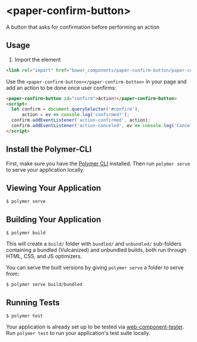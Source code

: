 # \<paper-confirm-button\>

A button that asks for confirmation before performing an action

## Usage
1. Import the element
```html
<link rel="import" href="bower_components/paper-confirm-button/paper-confirm-button.html"/>
```

Use the `<paper-confirm-button></paper-confirm-button>` in your page and add an action to be done once user confirms:
```html
<paper-confirm-button id="confirm">Action!</paper-confirm-button>
<script>
  let confirm = document.querySelector('#confirm'),
      action = ev => console.log('confirmed!');
  confirm.addEventListener('action-confirmed', action);
  confirm.addEventListener('action-canceled', ev => console.log('Canceled by user'));
</script>
```

## Install the Polymer-CLI

First, make sure you have the [Polymer CLI](https://www.npmjs.com/package/polymer-cli) installed. Then run `polymer serve` to serve your application locally.

## Viewing Your Application

```
$ polymer serve
```

## Building Your Application

```
$ polymer build
```

This will create a `build/` folder with `bundled/` and `unbundled/` sub-folders
containing a bundled (Vulcanized) and unbundled builds, both run through HTML,
CSS, and JS optimizers.

You can serve the built versions by giving `polymer serve` a folder to serve
from:

```
$ polymer serve build/bundled
```

## Running Tests

```
$ polymer test
```

Your application is already set up to be tested via [web-component-tester](https://github.com/Polymer/web-component-tester). Run `polymer test` to run your application's test suite locally.
